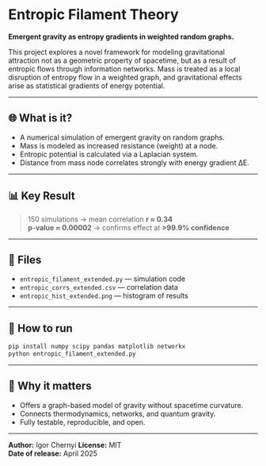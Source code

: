 # Entropic Filament Theory

**Emergent gravity as entropy gradients in weighted random graphs.**

This project explores a novel framework for modeling gravitational attraction not as a geometric property of spacetime, but as a result of entropic flows through information networks. Mass is treated as a local disruption of entropy flow in a weighted graph, and gravitational effects arise as statistical gradients of energy potential.

---

## 🌐 What is it?

- A numerical simulation of emergent gravity on random graphs.
- Mass is modeled as increased resistance (weight) at a node.
- Entropic potential is calculated via a Laplacian system.
- Distance from mass node correlates strongly with energy gradient ΔE.

---

## 📊 Key Result

> 150 simulations → mean correlation **r ≈ 0.34**  
> **p-value ≈ 0.00002** → confirms effect at **>99.9% confidence**

---

## 📂 Files

- `entropic_filament_extended.py` — simulation code  
- `entropic_corrs_extended.csv` — correlation data  
- `entropic_hist_extended.png` — histogram of results  

---

## 🚀 How to run

```bash
pip install numpy scipy pandas matplotlib networkx
python entropic_filament_extended.py
```

---

## 🧪 Why it matters

- Offers a graph-based model of gravity without spacetime curvature.
- Connects thermodynamics, networks, and quantum gravity.
- Fully testable, reproducible, and open.

---

**Author:** Igor Chernyi 
**License:** MIT  
**Date of release:** April 2025
```

